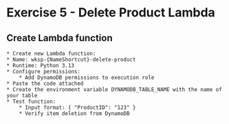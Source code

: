 # Exercise 5 - Delete Product Lambda

## Create Lambda function
    * Create new Lambda function:
    * Name: wksp-{NameShortcut}-delete-product
    * Runtime: Python 3.13
    * Configure permissions:
        * Add DynamoDB permissions to execution role
    * Paste the code attached
    * Create the environment variable DYNAMODB_TABLE_NAME with the name of your table
    * Test function:
        * Input format: { "ProductID": "123" }
        * Verify item deletion from DynamoDB